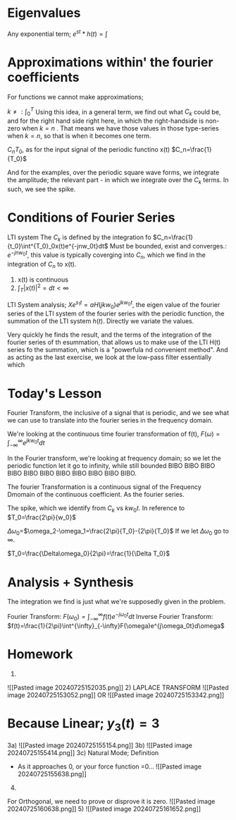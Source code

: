 # Eigenvalues
Any exponential term;
$e^{st}*h(t)=\int$

# Approximations within' the fourier coefficients
For functions we cannot make approximations;

$k\neq:\int^{T}_{0}$
Using this idea, in a general term, we find out what $C_k$ could be, and for the right hand side right here, in which the right-handside is non-zero when $k=n$ . That means we have those values in those type-series when $k=n$, so that is when it becomes one term.

$C_nT_0$, as for the input signal of the periodic functino x(t) $C_n=\frac{1}{T_0}$

And for the examples, over the periodic square wave forms, we integrate the amplitude; the relevant part - in which we integrate over the $C_k$ terms. In such, we see the spike.

# Conditions of Fourier Series
LTI system
The $C_k$ is defined by the integration fo $C_n=\frac{1}{t_0}\int^{T_0}_0x(t)e^{-jnw_0t}dt$
Must be bounded, exist and converges.: $e^{-jnw_0t}$, this value is typically coverging into $C_n$, which we find in the integration of $C_n$ to x(t).
1) x(t) is continuous
2) $\int_T|x(t)|^2=dt<\infty$

LTI System analysis;
$Xe^{s_1t}=aH(jkw_0)e^{jkw_0t}$, the eigen value of the fourier series of the LTI system of the fourier series with the periodic function, the summation of the LTI system $h(t)$. Directly we variate the values.

Very quickly he finds the result, and the terms of the integration of the fourier series of th esummation, that allows us to make use of the LTI H(t) series fo the summation, which is a "powerfula nd convenient method". And as acting as the last exercise, we look at the low-pass filter essentially which 

# Today's Lesson
Fourier Transform, the inclusive of a signal that is periodic, and we see what we can use to translate into the fourier series in the frequency domain.

We're looking at the continuous time fourier transformation of f(t), $F(\omega)=\int^{\infty}_{-\infty}e^{jkw_0t}dt$

In the Fourier transform, we're looking at frequency domain; so we let the periodic function let it go to infinity, while still bounded BIBO BIBO BIBO BIBO BIBO BIBO BIBO BIBO BIBO BIBO BIBO.

The fourier Transformation is a continuous signal of the Frequency Dmomain of the continuous coefficient. As the fourier series.

The spike, which we identify from $C_k$ vs $kw_0t$. In reference to $T_0=\frac{2\pi}{w_0}$

$\Delta \omega_0$=$\omega_2-\omega_1=\frac{2\pi}{T_0}-{2\pi}{T_0}$
If we let $\Delta\omega_0$  go to $\infty$.

$T_0=\frac{\Delta\omega_0}{2\pi}=\frac{1}{\Delta T_0}$

# Analysis + Synthesis
The integration we find is just what we're supposedly given in the problem.

Fourier Transform: $F(\omega_0)=\int^{\infty}_{-\infty}f(t)e^{-j\omega_0t}dt$
Inverse Fourier Transform: $f(t)=\frac{1}{2\pi}\int^{\infty}_{-\infty}F(\omega)e^{j\omega_0t}d\omega$

# Homework
1)
![[Pasted image 20240725152035.png]]
2) LAPLACE TRANSFORM
![[Pasted image 20240725153052.png]]
OR
![[Pasted image 20240725153342.png]]
# Because Linear; $y_3(t)=3$
3a)
![[Pasted image 20240725155154.png]]
3b)
![[Pasted image 20240725155414.png]]
3c)
Natural Mode; Definition
- As it approaches 0, or your force function =0...
![[Pasted image 20240725155638.png]]
4)
For Orthogonal, we need to prove or disprove it is zero.
![[Pasted image 20240725160638.png]]
5)
![[Pasted image 20240725161652.png]]
